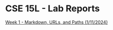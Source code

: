 # **CSE 15L - Lab Reports**
[Week 1 - Markdown, URLs, and Paths (1/11/2024)](/cse15l-lab-reports/LabReport1)
